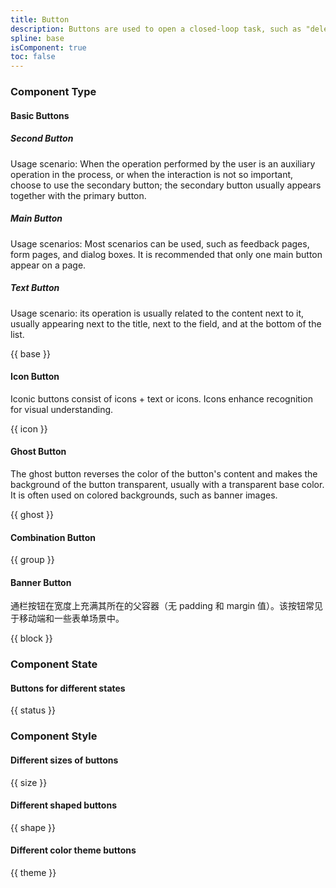 ```yaml
---
title: Button
description: Buttons are used to open a closed-loop task, such as "delete" an object, "buy" an item, etc.
spline: base
isComponent: true
toc: false
---
```


### Component Type

#### Basic Buttons

##### Second Button

Usage scenario: When the operation performed by the user is an auxiliary operation in the process, or when the interaction is not so important, choose to use the secondary button; the secondary button usually appears together with the primary button.

##### Main Button

Usage scenarios: Most scenarios can be used, such as feedback pages, form pages, and dialog boxes. It is recommended that only one main button appear on a page.

##### Text Button

Usage scenario: its operation is usually related to the content next to it, usually appearing next to the title, next to the field, and at the bottom of the list.

{{ base }}

#### Icon Button

Iconic buttons consist of icons + text or icons. Icons enhance recognition for visual understanding.

{{ icon }}

#### Ghost Button

The ghost button reverses the color of the button's content and makes the background of the button transparent, usually with a transparent base color. It is often used on colored backgrounds, such as banner images.

{{ ghost }}

#### Combination Button

{{ group }}

#### Banner Button

通栏按钮在宽度上充满其所在的父容器（无 padding 和 margin 值）。该按钮常见于移动端和一些表单场景中。

{{ block }}

### Component State

#### Buttons for different states

{{ status }}

### Component Style
#### Different sizes of buttons

{{ size }}

#### Different shaped buttons

{{ shape }}

#### Different color theme buttons

{{ theme }}